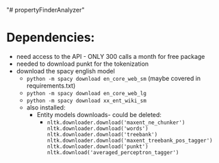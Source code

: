"# propertyFinderAnalyzer" 



# Dependencies:
 * need access to the API - ONLY 300 calls a month for free package
 * needed to download punkt for the tokenization
 * download the spacy english model 
   * `python -m spacy download en_core_web_sm` (maybe covered in requirements.txt)
   * `python -m spacy download en_core_web_lg` 
   * `python -m spacy download xx_ent_wiki_sm`
   * also installed:
     * Entity models downloads- could be deleted:
       * `nltk.downloader.download('maxent_ne_chunker')
           nltk.downloader.download('words')
           nltk.downloader.download('treebank')
           nltk.downloader.download('maxent_treebank_pos_tagger')
           nltk.downloader.download('punkt')
           nltk.download('averaged_perceptron_tagger')`
